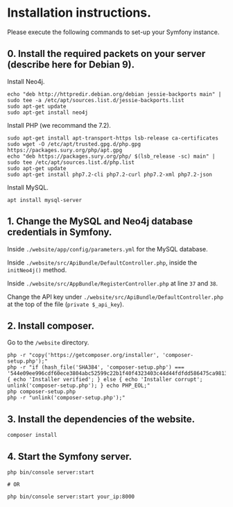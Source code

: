 # Installation instructions.

Please execute the following commands to set-up your Symfony instance.

## 0. Install the required packets on your server (describe here for Debian 9).

Install Neo4j.
```
echo "deb http://httpredir.debian.org/debian jessie-backports main" | sudo tee -a /etc/apt/sources.list.d/jessie-backports.list
sudo apt-get update
sudo apt-get install neo4j
```

Install PHP (we recommand the 7.2).
```
sudo apt-get install apt-transport-https lsb-release ca-certificates
sudo wget -O /etc/apt/trusted.gpg.d/php.gpg https://packages.sury.org/php/apt.gpg
echo "deb https://packages.sury.org/php/ $(lsb_release -sc) main" | sudo tee /etc/apt/sources.list.d/php.list
sudo apt-get update
sudo apt-get install php7.2-cli php7.2-curl php7.2-xml php7.2-json
```

Install MySQL.
```
apt install mysql-server
```

## 1. Change the MySQL and Neo4j database credentials in Symfony.

Inside `./website/app/config/parameters.yml` for the MySQL database.

Inside `./website/src/ApiBundle/DefaultController.php`, inside the `initNeo4j()` method.

Inside `./website/src/AppBundle/RegisterController.php` at line `37` and `38`.

Change the API key under `./website/src/ApiBundle/DefaultController.php` at the top of the file (`private $_api_key`).

## 2. Install composer.

Go to the `/website` directory.

```
php -r "copy('https://getcomposer.org/installer', 'composer-setup.php');"
php -r "if (hash_file('SHA384', 'composer-setup.php') === '544e09ee996cdf60ece3804abc52599c22b1f40f4323403c44d44fdfdd586475ca9813a858088ffbc1f233e9b180f061') { echo 'Installer verified'; } else { echo 'Installer corrupt'; unlink('composer-setup.php'); } echo PHP_EOL;"
php composer-setup.php
php -r "unlink('composer-setup.php');"
```

## 3. Install the dependencies of the website.

```
composer install
```

## 4. Start the Symfony server.

```
php bin/console server:start

# OR

php bin/console server:start your_ip:8000

```
